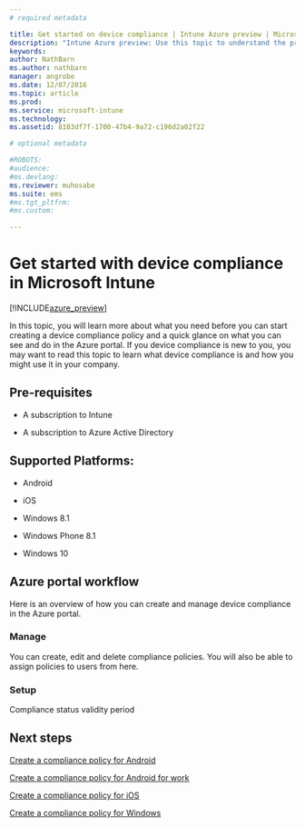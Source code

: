 ```yaml
---
# required metadata

title: Get started on device compliance | Intune Azure preview | Microsoft Docs
description: "Intune Azure preview: Use this topic to understand the prerequisites you need to create compliance policies in Microsoft Intune"
keywords:
author: NathBarnms.author: nathbarnmanager: angrobe
ms.date: 12/07/2016
ms.topic: article
ms.prod:
ms.service: microsoft-intune
ms.technology:
ms.assetid: 8103df7f-1700-47b4-9a72-c196d2a02f22

# optional metadata

#ROBOTS:
#audience:
#ms.devlang:
ms.reviewer: muhosabe
ms.suite: ems
#ms.tgt_pltfrm:
#ms.custom:

---
```


# Get started with device compliance in Microsoft Intune


[!INCLUDE[azure_preview](../includes/azure_preview.md)]

In this topic, you will learn more about what you need before you can start creating a device compliance policy and a quick glance on what you can see and do in the Azure portal. If you device compliance is new
to you, you may want to read this topic to learn what device compliance is and how you might use it in your company.

##  Pre-requisites


-   A subscription to Intune

-   A subscription to Azure Active Directory



##  Supported Platforms:


-   Android

-   iOS

-   Windows 8.1

-   Windows Phone 8.1

-   Windows 10

##  Azure portal workflow


Here is an overview of how you can create and manage device compliance in the Azure portal.

<!---### Overview

When you choose the **Set device compliance** workload, the blade opens with an  **Overview** section that displays a summary view of your compliance policies that you have created and the status of the devices they have been applied to. If you
don’t have any policies configured yet, the overview will just include the various reports but with no data.--->

### Manage

You can create, edit and delete compliance policies. You will also be able to assign policies to users from here.

<!---### Monitor

This section is a detailed view of what you see in the **Overview**. A list of all the reports are displayed in this section and you can interactively drill down through each of these reports.--->

### Setup

Compliance status validity period

##  Next steps
[Create a compliance policy for Android](create-a-compliance-policy-for-android.md)

[Create a compliance policy for Android for work](create-a-compliance-policy-for-android-for-work.md)

[Create a compliance policy for iOS](create-a-compliance-policy-for-ios.md)

[Create a compliance policy for Windows](create-a-compliance-policy-for-windows.md)
